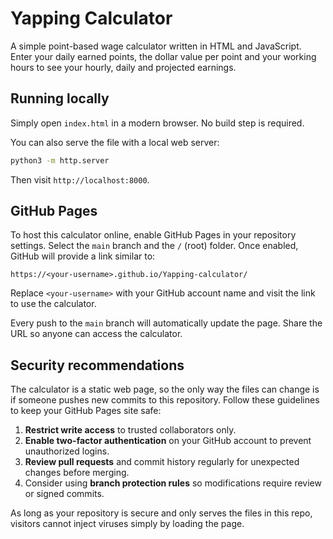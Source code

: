 # Yapping Calculator

A simple point-based wage calculator written in HTML and JavaScript. Enter your daily earned points, the dollar value per point and your working hours to see your hourly, daily and projected earnings.

## Running locally

Simply open `index.html` in a modern browser. No build step is required.

You can also serve the file with a local web server:

```bash
python3 -m http.server
```

Then visit `http://localhost:8000`.

## GitHub Pages

To host this calculator online, enable GitHub Pages in your repository settings. Select the `main` branch and the `/` (root) folder. Once enabled, GitHub will provide a link similar to:

```
https://<your-username>.github.io/Yapping-calculator/
```

Replace `<your-username>` with your GitHub account name and visit the link to use the calculator.

Every push to the `main` branch will automatically update the page. Share the URL so anyone can access the calculator.

## Security recommendations

The calculator is a static web page, so the only way the files can change is if
someone pushes new commits to this repository. Follow these guidelines to keep
your GitHub Pages site safe:

1. **Restrict write access** to trusted collaborators only.
2. **Enable two-factor authentication** on your GitHub account to prevent
   unauthorized logins.
3. **Review pull requests** and commit history regularly for unexpected changes
   before merging.
4. Consider using **branch protection rules** so modifications require review or
   signed commits.

As long as your repository is secure and only serves the files in this repo,
visitors cannot inject viruses simply by loading the page.

